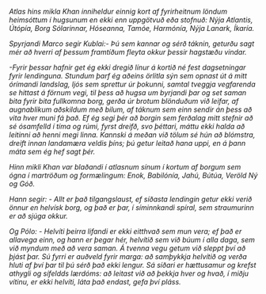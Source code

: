 _Atlas hins mikla Khan inniheldur einnig kort af fyrirheitnum löndum heimsóttum í hugsunum en ekki enn uppgötvuð eða stofnuð: Nýja Atlantis, Útópía, Borg Sólarinnar, Hóseanna, Tamóe, Harmónía, Nýja Lanark, Íkaría._

_Spyrjandi Marco segir Kublai:- Þú sem kannar og sérð táknin, geturðu sagt mér að hverri af þessum framtíðum fleyta okkur þessir hagstæðu vindar._

_-Fyrir þessar hafnir get ég ekki dregið línur á kortið né fest dagsetningar fyrir lendinguna. Stundum þarf ég aðeins örlitla sýn sem opnast út á mitt órímandi landslag, ljós sem sprettur úr þokunni, samtal tveggja vegfarenda se hittast á förnum vegi, til þess að hugsa um byrjandi þar og set saman bita fyrir bita fullkomna borg, gerða úr brotum blönduðum við leifar, af augnablikum aðskildum með bilum, af táknum sem einn sendir án þess að vita hver muni fá það. Ef ég segi þér að borgin sem ferðalag mitt stefnir að sé ósamfelld í tíma og rúmi, fyrst dreifð, svo þéttari, máttu ekki halda að leitinni að henni megi linna. Kannski á meðan við tölum sé hún að blómstra, dreift innan landamæra veldis þíns; þú getur leitað hana uppi, en á þann máta sem ég hef sagt þér._

_Hinn mikli Khan var blaðandi í atlasnum sínum í kortum af borgum sem ógna í martröðum og formælingum: Enok, Babilónía, Jahú, Bútúa, Veröld Ný og Góð._

_Hann segir: - Allt er það tilgangslaust, ef síðasta lendingin getur ekki verið önnur en helvísk borg, og það er þar, í síminnkandi spíral, sem straumurinn er að sjúga okkur._

_Og Pólo: - Helvíti þeirra lifandi er ekki eitthvað sem mun vera; ef það er allavega einn, og hann er þegar hér, helvítið sem við búum í alla daga, sem við myndum með að vera saman. Á tvenna vegu getum við sleppt því að þjást þar. Sú fyrri er auðveld fyrir marga: að samþykkja helvítið og verða hluti af því þar til þú sérð það ekki lengur. Sá síðari er hættusamur og krefst athygli og sífeldds lærdóms: að leitast við að þekkja hver og hvað, í miðju vítinu, er ekki helvíti, láta það endast, gefa því pláss._